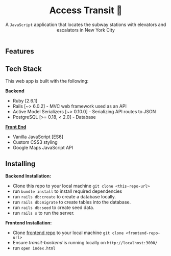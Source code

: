 <h1 align="center">Access Transit 🚞 </h1>

<div align="center">
  A <code>JavaScript</code> application that locates the subway stations with elevators and escalators in New York City 
</div>

<br />

## Features 


## Tech Stack
This web app is built with the following:

**Backend**
- Ruby [2.6.1]
- Rails [~> 6.0.2] - MVC web framework used as an API
- Active Model Serializers [~> 0.10.0] - Serializing API routes to JSON
- PostgreSQL [>= 0.18, < 2.0] - Database

[**Front End**](https://github.com/bigfishh/transit_frontend)
- Vanilla JavaScript [ES6]
- Custom CSS3 styling 
- Google Maps JavaScript API

## Installing

**Backend Installation:**

- Clone this repo to your local machine `git clone <this-repo-url>`
- run `bundle install` to install required dependencies
- run `rails db:create` to create a database locally.
- run `rails db:migrate` to create tables into the database.
- run `rails db:seed` to create seed data.
- run `rails s` to run the server. 

**Frontend Installation:** 

- Clone [frontend repo](https://github.com/bigfishh/transit_frontend) to your local machine `git clone <frontend-repo-url>`
- Ensure *transit-backend* is running locally on `http://localhost:3000/`
- run `open index.html`
